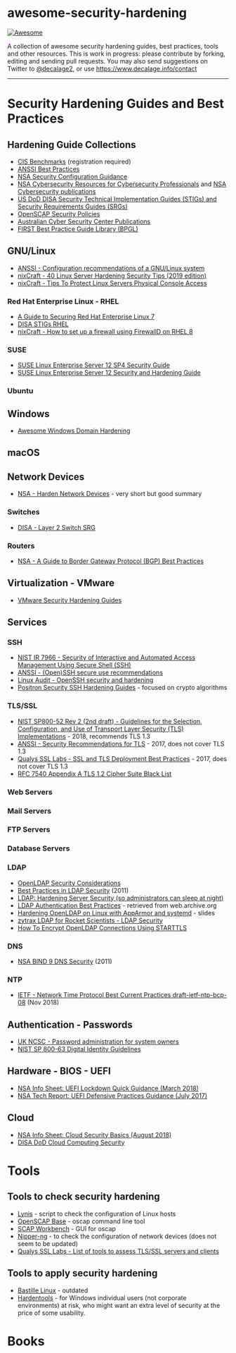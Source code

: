 # awesome-security-hardening

[![Awesome](https://cdn.rawgit.com/sindresorhus/awesome/d7305f38d29fed78fa85652e3a63e154dd8e8829/media/badge.svg)](https://github.com/sindresorhus/awesome)

A collection of awesome security hardening guides, best practices, tools and other resources.
This is work in progress: please contribute by forking, editing and sending pull requests. You may also send suggestions on Twitter to [@decalage2](https://twitter.com/decalage2), or use https://www.decalage.info/contact

------

# Security Hardening Guides and Best Practices

## Hardening Guide Collections

- [CIS Benchmarks](https://learn.cisecurity.org/benchmarks) (registration required)
- [ANSSI Best Practices](https://www.ssi.gouv.fr/en/best-practices/)
- [NSA Security Configuration Guidance](https://apps.nsa.gov/iaarchive/library/ia-guidance/security-configuration/index.cfm?PAGE=1&itemsQty=ALL)
- [NSA Cybersecurity Resources for Cybersecurity Professionals](https://www.nsa.gov/what-we-do/cybersecurity/) and [NSA Cybersecurity publications](https://nsacyber.github.io/publications.html)
- [US DoD DISA Security Technical Implementation Guides (STIGs) and Security Requirements Guides (SRGs)](https://iase.disa.mil/stigs/Pages/index.aspx)
- [OpenSCAP Security Policies](https://www.open-scap.org/security-policies/)
- [Australian Cyber Security Center Publications](https://www.cyber.gov.au/publications)
- [FIRST Best Practice Guide Library (BPGL)](https://www.first.org/resources/guides/)

## GNU/Linux

- [ANSSI - Configuration recommendations of a GNU/Linux system](https://www.ssi.gouv.fr/en/guide/configuration-recommendations-of-a-gnulinux-system/)
- [nixCraft - 40 Linux Server Hardening Security Tips (2019 edition)](https://www.cyberciti.biz/tips/linux-security.html)
- [nixCraft - Tips To Protect Linux Servers Physical Console Access](https://www.cyberciti.biz/tips/tips-to-protect-linux-servers-physical-console-access.html)

### Red Hat Enterprise Linux - RHEL

- [A Guide to Securing Red Hat Enterprise Linux 7](https://access.redhat.com/documentation/en-us/red_hat_enterprise_linux/7/html-single/security_guide/index)
- [DISA STIGs RHEL](https://iase.disa.mil/stigs/os/unix-linux/Pages/red-hat.aspx)
- [nixCraft - How to set up a firewall using FirewallD on RHEL 8](https://www.cyberciti.biz/faq/configure-set-up-a-firewall-using-firewalld-on-rhel-8/)

### SUSE

- [SUSE Linux Enterprise Server 12 SP4 Security Guide](https://www.suse.com/documentation/sles-12/singlehtml/book_security/book_security.html)
- [SUSE Linux Enterprise Server 12 Security and Hardening Guide](https://www.suse.com/documentation/sles-12/book_hardening/data/book_hardening.html)

### Ubuntu


## Windows

- [Awesome Windows Domain Hardening](https://github.com/PaulSec/awesome-windows-domain-hardening)

## macOS

## Network Devices

- [NSA - Harden Network Devices](https://apps.nsa.gov/iaarchive/library/ia-guidance/security-tips/harden-network-devices.cfm) - very short but good summary

### Switches

- [DISA - Layer 2 Switch SRG](http://iasecontent.disa.mil/stigs/zip/U_Layer_2_Switch_V1R3_SRG.zip)

### Routers

- [NSA - A Guide to Border Gateway Protocol (BGP) Best Practices](https://www.nsa.gov/Portals/70/documents/what-we-do/cybersecurity/professional-resources/ctr-guide-to-border-gateway-protocol-best-practices.pdf?v=1)

## Virtualization - VMware

- [VMware Security Hardening Guides](https://www.vmware.com/security/hardening-guides.html)

## Services

### SSH

- [NIST IR 7966 - Security of Interactive and Automated Access Management Using Secure Shell (SSH)](https://nvlpubs.nist.gov/nistpubs/ir/2015/NIST.IR.7966.pdf)
- [ANSSI - (Open)SSH secure use recommendations](https://www.ssi.gouv.fr/en/guide/openssh-secure-use-recommendations/)
- [Linux Audit - OpenSSH security and hardening](https://linux-audit.com/audit-and-harden-your-ssh-configuration/)
- [Positron Security SSH Hardening Guides](https://www.sshaudit.com/hardening_guides.html) - focused on crypto algorithms

### TLS/SSL

- [NIST SP800-52 Rev 2 (2nd draft) - Guidelines for the Selection, Configuration, and Use of Transport Layer Security (TLS) Implementations](https://csrc.nist.gov/publications/detail/sp/800-52/rev-2/draft) - 2018, recommends TLS 1.3
- [ANSSI - Security Recommendations for TLS](https://www.ssi.gouv.fr/en/guide/security-recommendations-for-tls/) - 2017, does not cover TLS 1.3
- [Qualys SSL Labs - SSL and TLS Deployment Best Practices](https://github.com/ssllabs/research/wiki/SSL-and-TLS-Deployment-Best-Practices) - 2017, does not cover TLS 1.3
- [RFC 7540 Appendix A TLS 1.2 Cipher Suite Black List](https://tools.ietf.org/html/rfc7540#appendix-A)

### Web Servers

### Mail Servers

### FTP Servers

### Database Servers

### LDAP

- [OpenLDAP Security Considerations](http://www.openldap.org/doc/admin24/security.html)
- [Best Practices in LDAP Security](https://www.skills-1st.co.uk/papers/ldap-best-2011/best-practices-in-ldap-security.pdf) (2011)
- [LDAP: Hardening Server Security (so administrators can sleep at night)](https://ff1959.wordpress.com/2013/07/31/ldap-hardening-server-security-so-administrators-can-sleep-at-night/)
- [LDAP Authentication Best Practices](http://web.archive.org/web/20130801091446/http://www.ldapguru.info/ldap/authentication-best-practices.html) - retrieved from web.archive.org
- [Hardening OpenLDAP on Linux with AppArmor and systemd](http://www.openldap.org/conf/odd-tuebingen-2018/Michael1.pdf) - slides
- [zytrax LDAP for Rocket Scientists - LDAP Security](http://www.zytrax.com/books/ldap/ch15/)
- [How To Encrypt OpenLDAP Connections Using STARTTLS](https://www.digitalocean.com/community/tutorials/how-to-encrypt-openldap-connections-using-starttls)

### DNS

- [NSA BIND 9 DNS Security](https://apps.nsa.gov/iaarchive/library/ia-guidance/security-configuration/applications/bind-9-dns-security.cfm) (2011)

### NTP

- [IETF - Network Time Protocol Best Current Practices draft-ietf-ntp-bcp-08](https://tools.ietf.org/html/draft-ietf-ntp-bcp-08) (Nov 2018)

## Authentication - Passwords

- [UK NCSC - Password administration for system owners](https://www.ncsc.gov.uk/collection/passwords)
- [NIST SP 800-63 Digital Identity Guidelines](https://pages.nist.gov/800-63-3/)

## Hardware - BIOS - UEFI

- [NSA Info Sheet: UEFI Lockdown Quick Guidance (March 2018)](https://www.nsa.gov/Portals/70/documents/what-we-do/cybersecurity/professional-resources/csi-uefi-lockdown.pdf?v=1)
- [NSA Tech Report: UEFI Defensive Practices Guidance (July 2017)](https://www.nsa.gov/Portals/70/documents/what-we-do/cybersecurity/professional-resources/ctr-uefi-defensive-practices-guidance.pdf?ver=2018-11-06-074836-090)

## Cloud

- [NSA Info Sheet: Cloud Security Basics (August 2018)](https://www.nsa.gov/Portals/70/documents/what-we-do/cybersecurity/professional-resources/csi-cloud-security-basics.pdf?v=1)
- [DISA DoD Cloud Computing Security](https://iase.disa.mil/cloud_security/Pages/index.aspx)

# Tools

## Tools to check security hardening

- [Lynis](https://cisofy.com/lynis/) - script to check the configuration of Linux hosts
- [OpenSCAP Base](https://www.open-scap.org/tools/openscap-base/) - oscap command line tool
- [SCAP Workbench](https://www.open-scap.org/tools/scap-workbench/) - GUI for oscap
- [Nipper-ng](https://github.com/arpitn30/nipper-ng) - to check the configuration of network devices (does not seem to be updated)
- [Qualys SSL Labs - List of tools to assess TLS/SSL servers and clients](https://github.com/ssllabs/research/wiki/Assessment-Tools)

## Tools to apply security hardening

- [Bastille Linux](http://bastille-linux.sourceforge.net/) - outdated
- [Hardentools](https://github.com/securitywithoutborders/hardentools) - for Windows individual users (not corporate environments) at risk, who might want an extra level of security at the price of some usability.

# Books
